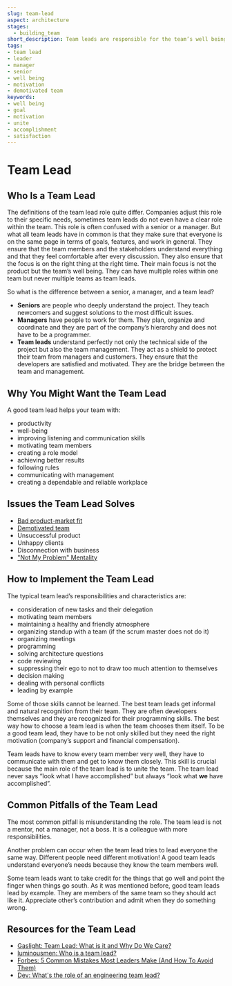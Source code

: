 ```yaml
---
slug: team-lead
aspect: architecture
stages:
  - building_team
short_description: Team leads are responsible for the team’s well being. They protect their team from managers and stakeholders. They ensure that the team and stakeholders are on the same page.
tags:
- team lead
- leader
- manager
- senior
- well being
- motivation
- demotivated team
keywords:
- well being
- goal
- motivation
- unite
- accomplishment
- satisfaction
---
```


# Team Lead

## Who Is a Team Lead

The definitions of the team lead role quite differ. Companies adjust this role to their specific needs, sometimes team leads do not even have a clear role within the team. This role is often confused with a senior or a manager. But what all team leads have in common is that they make sure that everyone is on the same page in terms of goals, features, and work in general. They ensure that the team members and the stakeholders understand everything and that they feel comfortable after every discussion. They also ensure that the focus is on the right thing at the right time. Their main focus is not the product but the team’s well being. They can have multiple roles within one team but never multiple teams as team leads.

So what is the difference between a senior, a manager, and a team lead?
- **Seniors** are people who deeply understand the project. They teach newcomers and suggest solutions to the most difficult issues.
- **Managers** have people to work for them. They plan, organize and coordinate and they are part of the company’s hierarchy and does not have to be a programmer.
- **Team leads** understand perfectly not only the technical side of the project but also the team management. They act as a shield to protect their team from managers and customers. They ensure that the developers are satisfied and motivated. They are the bridge between the team and management.

## Why You Might Want the Team Lead

A good team lead helps your team with:

- productivity
- well-being
- improving listening and communication skills
- motivating team members
- creating a role model
- achieving better results
- following rules
- communicating with management
- creating a dependable and reliable workplace

## Issues the Team Lead Solves

- [Bad product-market fit](/issues/bad-product-market-fit)
- [Demotivated team](/issues/demotivated-team)
- Unsuccessful product
- Unhappy clients
- Disconnection with business
- ["Not My Problem" Mentality](issues/not-my-problem-mentality)

## How to Implement the Team Lead

The typical team lead’s responsibilities and characteristics are:

- consideration of new tasks and their delegation
- motivating team members
- maintaining a healthy and friendly atmosphere
- organizing standup with a team (if the scrum master does not do it)
- organizing meetings
- programming
- solving architecture questions
- code reviewing
- suppressing their ego to not to draw too much attention to themselves
- decision making
- dealing with personal conflicts
- leading by example

Some of those skills cannot be learned. The best team leads get informal and natural recognition from their team. They are often developers themselves and they are recognized for their programming skills. The best way how to choose a team lead is when the team chooses them itself. To be a good team lead, they have to be not only skilled but they need the right motivation (company’s support and financial compensation).

Team leads have to know every team member very well, they have to communicate with them and get to know them closely. This skill is crucial because the main role of the team lead is to unite the team. The team lead never says “look what I have accomplished” but always “look what **we** have accomplished”.

## Common Pitfalls of the Team Lead

The most common pitfall is misunderstanding the role. The team lead is not a mentor, not a manager, not a boss. It is a colleague with more responsibilities.

Another problem can occur when the team lead tries to lead everyone the same way. Different people need different motivation! A good team leads understand everyone’s needs because they know the team members well.

Some team leads want to take credit for the things that go well and point the finger when things go south. As it was mentioned before, good team leads lead by example. They are members of the same team so they should act like it. Appreciate other’s contribution and admit when they do something wrong.

## Resources for the Team Lead

- [Gaslight: Team Lead: What is it and Why Do We Care?](https://teamgaslight.com/blog/team-lead-what-is-it-and-why-do-we-care)
- [luminousmen: Who is a team lead?](https://luminousmen.com/post/who-is-a-team-lead)
- [Forbes: 5 Common Mistakes Most Leaders Make (And How To Avoid Them)](https://www.forbes.com/sites/deeppatel/2017/11/21/5-common-mistakes-most-leaders-make-and-how-to-avoid-them/#16299f57242d)
- [Dev: What's the role of an engineering team lead?](https://dev.to/pawel_ledwon/whats-the-role-of-an-engineering-team-lead--47hc)

